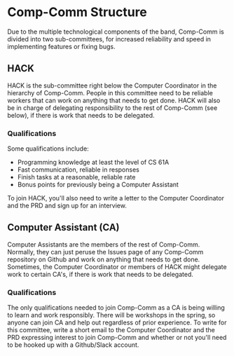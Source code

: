 # Comp-Comm Structure

Due to the multiple technological components of the band, Comp-Comm is divided into two sub-committees, for increased reliability and speed in implementing features or fixing bugs.

## HACK

HACK is the sub-committee right below the Computer Coordinator in the hierarchy of Comp-Comm. People in this committee need to be reliable workers that can work on anything that needs to get done. HACK will also be in charge of delegating responsibility to the rest of Comp-Comm (see below), if there is work that needs to be delegated.

### Qualifications

Some qualifications include:

- Programming knowledge at least the level of CS 61A
- Fast communication, reliable in responses
- Finish tasks at a reasonable, reliable rate
- Bonus points for previously being a Computer Assistant

To join HACK, you'll also need to write a letter to the Computer Coordinator and the PRD and sign up for an interview.

## Computer Assistant (CA)

Computer Assistants are the members of the rest of Comp-Comm. Normally, they can just peruse the Issues page of any Comp-Comm repository on Github and work on anything that needs to get done. Sometimes, the Computer Coordinator or members of HACK might delegate work to certain CA's, if there is work that needs to be delegated.

### Qualifications

The only qualifications needed to join Comp-Comm as a CA is being willing to learn and work responsibly. There will be workshops in the spring, so anyone can join CA and help out regardless of prior experience. To write for this committee, write a short email to the Computer Coordinator and the PRD expressing interest to join Comp-Comm and whether or not you'll need to be hooked up with a Github/Slack account.
